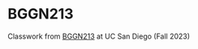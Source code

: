 # BGGN213

Classwork from [BGGN213](https://bioboot.github.io/bggn213_F23/) at UC San Diego (Fall 2023)
